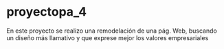 # proyectopa_4

En este proyecto se realizo una remodelación de una pág. Web, buscando un diseño más llamativo y que exprese mejor los valores empresariales
